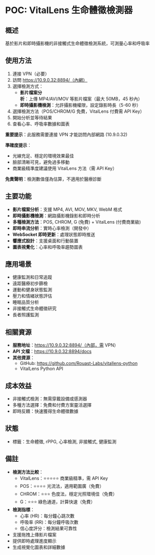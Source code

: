 # POC: VitalLens 生命體徵檢測器

## 概述
基於影片和即時攝影機的非接觸式生命體徵檢測系統，可測量心率和呼吸率

## 使用方法
1. 連接 VPN（必要）
2. 訪問 https://10.9.0.32:8894/（內網）
3. 選擇檢測方式：
   - **影片檔案分析**：上傳 MP4/AVI/MOV 等影片檔案（最大 50MB，45 秒內）
   - **即時攝影機檢測**：允許攝影機權限，設定錄影時長（5-60 秒）
4. 選擇檢測方法（POS/CHROM/G 免費，VitalLens 付費需 API Key）
5. 開始分析並等待結果
6. 查看心率、呼吸率數據和圖表

**重要提示**：此服務需要連接 VPN 才能訪問內部網路 (10.9.0.32)

**準確度提示**：
- 光線充足、穩定的環境效果最佳
- 臉部清晰可見，避免過多移動
- 商業級精準度建議使用 VitalLens 方法（需 API Key）

**免責聲明**：檢測數值僅為估算，不適用於醫療診斷

## 主要功能
- **影片檔案分析**：支援 MP4, AVI, MOV, MKV, WebM 格式
- **即時攝影機檢測**：網路攝影機錄影和即時分析
- **多種檢測方法**：POS, CHROM, G (免費) + VitalLens (付費商業級)
- **即時串流分析**：實時心率檢測（開發中）
- **WebSocket 即時更新**：處理狀態即時推送
- **響應式設計**：支援桌面和行動裝置
- **圖表視覺化**：心率和呼吸率趨勢圖表

## 應用場景
- 健康監測和日常追蹤
- 遠距醫療初步篩檢
- 運動和健身狀態監測
- 壓力和情緒狀態評估
- 睡眠品質分析
- 非接觸式生命體徵研究
- 長者照護監測

## 相關資源
- **服務地址**：https://10.9.0.32:8894/（內部，需 VPN）
- **API 文檔**：https://10.9.0.32:8894/docs
- **其他資源**：
  - GitHub: https://github.com/Rouast-Labs/vitallens-python
  - VitalLens Python API

## 成本效益
- 非接觸式檢測：無需穿戴設備或感測器
- 多種方法選擇：免費和付費方案靈活選擇
- 即時反饋：快速獲得生命體徵數據

## 狀態
- 標籤：生命體徵, rPPG, 心率檢測, 非接觸式, 健康監測

## 備註
- **檢測方法比較**：
  - VitalLens：⭐⭐⭐⭐⭐ 商業級精準，需 API Key
  - POS：⭐⭐⭐⭐ 光流法，適用範圍廣（免費）
  - CHROM：⭐⭐⭐ 色度法，穩定光照環境佳（免費）
  - G：⭐⭐⭐ 綠色通道，計算快速（免費）
- **檢測指標**：
  - 心率 (HR)：每分鐘心跳次數
  - 呼吸率 (RR)：每分鐘呼吸次數
  - 信心度評分：檢測結果可靠性
- 支援拖拽上傳影片檔案
- 提供即時處理進度顯示
- 生成視覺化圖表和詳細數據
